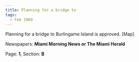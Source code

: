 ```yaml
---  
title: Planning for a bridge to  
tags:  
  - Feb 1969  
---  
```

  
Planning for a bridge to Burlingame Island is approved. [Map]  
  
Newspapers: **Miami Morning News or The Miami Herald**  
  
Page: **1**, Section: **B** 
